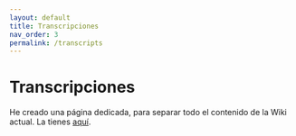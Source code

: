 ```yaml
---
layout: default
title: Transcripciones
nav_order: 3
permalink: /transcripts
---
```


# Transcripciones

He creado una página dedicada, para separar todo el contenido de la Wiki actual. La tienes [aquí](https://matsumurae.github.io/nakasu-transcripts/).